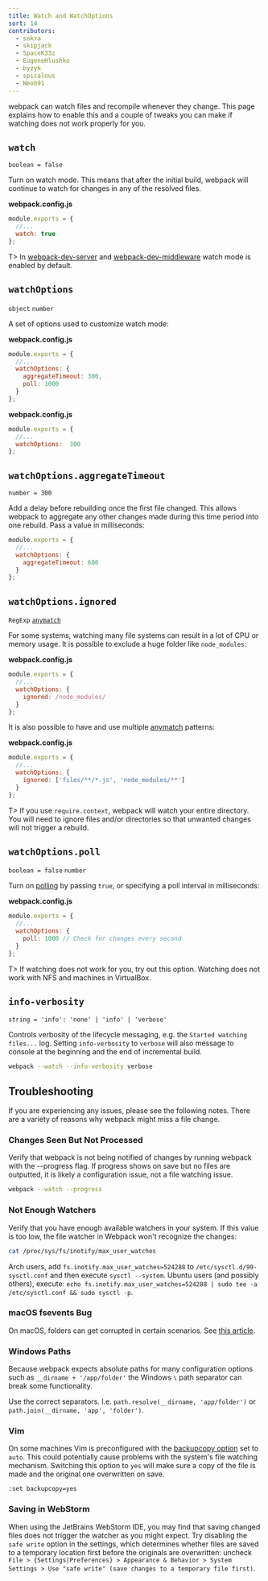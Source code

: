 ```yaml
---
title: Watch and WatchOptions
sort: 14
contributors:
  - sokra
  - skipjack
  - SpaceK33z
  - EugeneHlushko
  - byzyk
  - spicalous
  - Neob91
---
```


webpack can watch files and recompile whenever they change. This page explains how to enable this and a couple of tweaks you can make if watching does not work properly for you.


## `watch`

`boolean = false`

Turn on watch mode. This means that after the initial build, webpack will continue to watch for changes in any of the resolved files.

__webpack.config.js__

```javascript
module.exports = {
  //...
  watch: true
};
```

T> In [webpack-dev-server](https://github.com/webpack/webpack-dev-server) and [webpack-dev-middleware](https://github.com/webpack/webpack-dev-middleware) watch mode is enabled by default.


## `watchOptions`

`object` `number`

A set of options used to customize watch mode:

__webpack.config.js__

```javascript
module.exports = {
  //...
  watchOptions: {
    aggregateTimeout: 300,
    poll: 1000
  }
};
```

__webpack.config.js__

```javascript
module.exports = {
  //...
  watchOptions:  300
};
```


## `watchOptions.aggregateTimeout`

`number = 300`

Add a delay before rebuilding once the first file changed. This allows webpack to aggregate any other changes made during this time period into one rebuild. Pass a value in milliseconds:

```javascript
module.exports = {
  //...
  watchOptions: {
    aggregateTimeout: 600
  }
};
```


## `watchOptions.ignored`

`RegExp` [`anymatch`](https://github.com/micromatch/anymatch)

For some systems, watching many file systems can result in a lot of CPU or memory usage. It is possible to exclude a huge folder like `node_modules`:

__webpack.config.js__

```javascript
module.exports = {
  //...
  watchOptions: {
    ignored: /node_modules/
  }
};
```

It is also possible to have and use multiple [anymatch](https://github.com/micromatch/anymatch) patterns:

__webpack.config.js__

```javascript
module.exports = {
  //...
  watchOptions: {
    ignored: ['files/**/*.js', 'node_modules/**']
  }
};
```

T> If you use `require.context`, webpack will watch your entire directory. You will need to ignore files and/or directories so that unwanted changes will not trigger a rebuild.


## `watchOptions.poll`

`boolean = false` `number`

Turn on [polling](https://whatis.techtarget.com/definition/polling) by passing `true`, or specifying a poll interval in milliseconds:

__webpack.config.js__

```javascript
module.exports = {
  //...
  watchOptions: {
    poll: 1000 // Check for changes every second
  }
};
```

T> If watching does not work for you, try out this option. Watching does not work with NFS and machines in VirtualBox.


## `info-verbosity`

`string = 'info': 'none' | 'info' | 'verbose'`

Controls verbosity of the lifecycle messaging, e.g. the `Started watching files...` log. Setting `info-verbosity` to `verbose` will also message to console at the beginning and the end of incremental build.

```bash
webpack --watch --info-verbosity verbose
```


## Troubleshooting

If you are experiencing any issues, please see the following notes. There are a variety of reasons why webpack might miss a file change.

### Changes Seen But Not Processed

Verify that webpack is not being notified of changes by running webpack with the --progress flag. If progress shows on save but no files are outputted, it is likely a configuration issue, not a file watching issue.

```bash
webpack --watch --progress
```

### Not Enough Watchers

Verify that you have enough available watchers in your system. If this value is too low, the file watcher in Webpack won't recognize the changes:

```bash
cat /proc/sys/fs/inotify/max_user_watches
```

Arch users, add `fs.inotify.max_user_watches=524288` to `/etc/sysctl.d/99-sysctl.conf` and then execute `sysctl --system`. Ubuntu users (and possibly others), execute: `echo fs.inotify.max_user_watches=524288 | sudo tee -a /etc/sysctl.conf && sudo sysctl -p`.

### macOS fsevents Bug

On macOS, folders can get corrupted in certain scenarios. See [this article](https://github.com/livereload/livereload-site/blob/master/livereload.com/_articles/troubleshooting/os-x-fsevents-bug-may-prevent-monitoring-of-certain-folders.md).

### Windows Paths

Because webpack expects absolute paths for many configuration options such as `__dirname + '/app/folder'` the Windows `\` path separator can break some functionality.

Use the correct separators. I.e. `path.resolve(__dirname, 'app/folder')` or `path.join(__dirname, 'app', 'folder')`.

### Vim

On some machines Vim is preconfigured with the [backupcopy option](http://vimdoc.sourceforge.net/htmldoc/options.html#'backupcopy') set to `auto`. This could potentially cause problems with the system's file watching mechanism. Switching this option to `yes` will make sure a copy of the file is made and the original one overwritten on save.

`:set backupcopy=yes`

### Saving in WebStorm

When using the JetBrains WebStorm IDE, you may find that saving changed files does not trigger the watcher as you might expect. Try disabling the `safe write` option in the settings, which determines whether files are saved to a temporary location first before the originals are overwritten: uncheck `File > {Settings|Preferences} > Appearance & Behavior > System Settings > Use "safe write" (save changes to a temporary file first)`.
